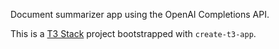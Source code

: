 Document summarizer app using the OpenAI Completions API.

This is a [T3 Stack](https://create.t3.gg/) project bootstrapped with `create-t3-app`.
